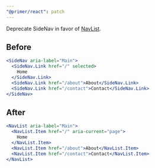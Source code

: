 ```yaml
---
"@primer/react": patch
---
```


Deprecate SideNav in favor of [NavList](https://primer.style/NavList).

## Before

```jsx
<SideNav aria-label="Main">
  <SideNav.Link href="/" selected>
    Home
  </SideNav.Link>
  <SideNav.Link href="/about">About</SideNav.Link>
  <SideNav.Link href="/contact">Contact</SideNav.Link>
</SideNav>
```

## After

```jsx
<NavList aria-label="Main">
  <NavList.Item href="/" aria-current="page">
    Home
  </NavList.Item>
  <NavList.Item href="/about">About</NavList.Item>
  <NavList.Item href="/contact">Contact</NavList.Item>
</NavList>
```
